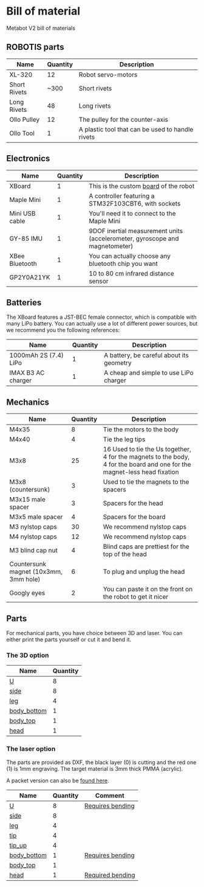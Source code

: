 # Bill of material

Metabot V2 bill of materials

## ROBOTIS parts

Name                   | Quantity | Description                  
-----------------------|----------|----------------------------------
XL-320                 | 12       | Robot servo-motors
Short Rivets           | ~300     | Short rivets
Long Rivets            | 48       | Long rivets
Ollo Pulley            | 12       | The pulley for the counter-axis
Ollo Tool              | 1        | A plastic tool that can be used to handle rivets

## Electronics

Name                   | Quantity | Description                  
-----------------------|----------|----------------------------------
XBoard                 | 1        | This is the custom [board](/electronics/) of the robot
Maple Mini             | 1        | A controller featuring a STM32F103CBT6, with sockets
Mini USB cable         | 1        | You'll need it to connect to the Maple Mini
GY-85 IMU              | 1        | 9DOF inertial measurement units (accelerometer, gyroscope and magnetometer)
XBee Bluetooth         | 1        | You can actually choose any bluetooth chip you want
GP2Y0A21YK             | 1        | 10 to 80 cm infrared distance sensor

## Batteries

The XBoard features a JST-BEC female connector, which is compatible with many LiPo battery.
You can actually use a lot of different power sources, but we recommend you the following references:

Name                   | Quantity | Description                  
-----------------------|----------|----------------------------------
1000mAh 2S (7.4) LiPo  | 1        | A battery, be careful about its geometry
IMAX B3 AC charger     | 1        | A cheap and simple to use LiPo charger

## Mechanics

Name                   | Quantity | Description                  
-----------------------|----------|----------------------------------
M4x35                  | 8        | Tie the motors to the body
M4x40                  | 4        | Tie the leg tips
M3x8                   | 25       | 16 Used to tie the Us together, 4 for the magnets to the body, 4 for the board and one for the magnet-less head fixation
M3x8 (countersunk)     | 3        | Used to tie the magnets to the spacers
M3x15 male spacer      | 3        | Spacers for the head
M3x5 male spacer       | 4        | Spacers for the board
M3 nylstop caps        | 30       | We recommend nylstop caps
M4 nylstop caps        | 12       | We recommend nylstop caps
M3 blind cap nut       | 4        | Blind caps are prettiest for the top of the head
Countersunk magnet (10x3mm, 3mm hole) | 6        | To plug and unplug the head
Googly eyes            | 2        | You can paste it on the front on the robot to get it nicer

## Parts

For mechanical parts, you have choice between 3D and laser. You can either print the
parts yourself or cut it and bend it.

### The 3D option

Name                   | Quantity 
-----------------------|----------
[U](/mechanics/3d/u.stl) | 8      
[side](/mechanics/3d/side.stl) | 8
[leg](/mechanics/3d/leg.stl) | 4
[body_bottom](/mechanics/3d/body_bottom.stl) | 1
[body_top](/mechanics/3d/body_top.stl) | 1
[head](/mechanics/3d/head.stl) | 1

### The laser option

The parts are provided as DXF, the black layer (0) is cutting and the red one (1)
is 1mm engraving. The target material is 3mm thick PMMA (acrylic).

A packet version can also be [found here](/mechanics/laser/metabot.dxf).

Name                   | Quantity | Comment
-----------------------|----------|-------------
[U](/mechanics/laser/parts/u.dxf) | 8 | [Requires bending](/mechanics/laser/doc/u_bending.pdf)
[side](/mechanics/laser/parts/side.dxf) | 8 | 
[leg](/mechanics/laser/parts/leg.dxf) | 4 |
[tip](/mechanics/laser/parts/tip.dxf) | 4 |
[tip_up](/mechanics/laser/parts/tip_up.dxf) | 4 |
[body_bottom](/mechanics/laser/parts/body_bottom.dxf) | 1 | [Requires bending](/mechanics/laser/doc/body_bending.pdf)
[body_top](/mechanics/laser/parts/body_top.dxf) | 1
[head](/mechanics/laser/parts/head.dxf) | 1 | [Required bending](/mechanics/laser/doc/head_bending.pdf)


